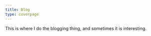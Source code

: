 ```yaml
---
title: Blog
type: coverpage
---
```


This is where I do the blogging thing, and sometimes it is interesting.
